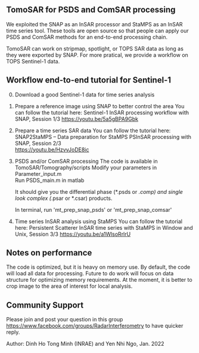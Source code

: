 ## TomoSAR for PSDS and ComSAR processing
We exploited the SNAP as an InSAR processor and StaMPS as an InSAR time series tool. 
These tools are open source so that people can apply our PSDS and ComSAR methods for 
an end-to-end processing chain.

TomoSAR can work on stripmap, spotlight, or TOPS SAR data as long as they were exported by SNAP.
For more pratical, we provide a workflow on TOPS Sentinel-1 data. 

## Workflow end-to-end tutorial for Sentinel-1
0. Download a good Sentinel-1 data for time series analysis

1. Prepare a reference image using SNAP to better control the area
   You can follow the tutorial here: 
   Sentinel-1 InSAR processing workflow with SNAP, Session 1/3
   https://youtu.be/5a5gBPA9Gbk
   
2. Prepare a time series SAR data 
   You can follow the tutorial here: 
   SNAP2StaMPS – Data preparation for StaMPS PSInSAR processing with SNAP, Session 2/3   
   https://youtu.be/HzvvJoDE8ic
   
3. PSDS and/or ComSAR processing
   The code is available in TomoSAR/Tomography/scripts
   Modify your parameters in Parameter_input.m   
   Run PSDS_main.m in matlab
   
   It should give you the differential phase (*.psds or *.comp) and single look complex (*.psar or *.csar) products. 
   
   In terminal, run 'mt_prep_snap_psds' or 'mt_prep_snap_comsar'    
	
4. Time series InSAR analysis using StaMPS
   You can follow the tutorial here: 
   Persistent Scatterer InSAR time series with StaMPS in Window and Unix, Session 3/3
   https://youtu.be/a1WlsoRrlrU   
  
## Notes on performance
The code is optimized, but it is heavy on memory use. 
By default, the code will load all data for processing. 
Future to do work will focus on data structure for optimizing memory requirements. 
At the moment, it is better to crop image to the area of interest for local analysis. 

## Community Support
Please join and post your question in this group https://www.facebook.com/groups/RadarInterferometry to have quicker reply.

Author: Dinh Ho Tong Minh (INRAE) and Yen Nhi Ngo, Jan. 2022 